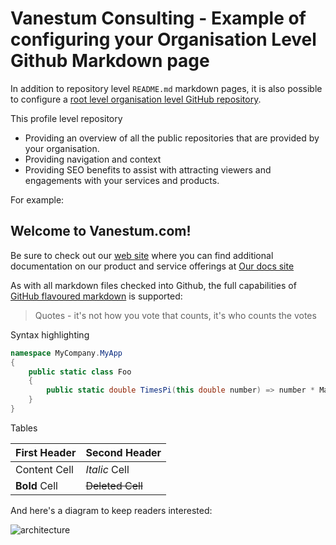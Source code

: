 # Vanestum Consulting - Example of configuring your Organisation Level Github Markdown page
In addition to repository level `README.md` markdown pages, it is also possible to configure a [root level organisation level GitHub repository](https://docs.github.com/en/organizations/collaborating-with-groups-in-organizations/customizing-your-organizations-profile).

This profile level repository 
- Providing an overview of all the public repositories that are provided by your organisation.
- Providing navigation and context
- Providing SEO benefits to assist with attracting viewers and engagements with your services and products.

For example:

## Welcome to Vanestum.com!

Be sure to check out our [web site](https://vanestum.com) where you can find additional documentation on our product and service offerings at [Our docs site](https://prerelease.kwil.com/docs/introduction)

As with all markdown files checked into Github, the full capabilities of [GitHub flavoured markdown](https://github.github.com/gfm/) is supported:

> Quotes - it's not how you vote that counts, it's who counts the votes

Syntax highlighting

```csharp
namespace MyCompany.MyApp
{
	public static class Foo
	{
   		public static double TimesPi(this double number) => number * Math.PI;
	}
}
```

Tables

| First Header  | Second Header |
| ------------- | ------------- |
| Content Cell  | *Italic* Cell  |
| **Bold** Cell  | ~~Deleted Cell~~  |

And here's a diagram to keep readers interested:

 ![architecture](https://vanestum.com/wp-content/uploads/2022/09/content_developent-1-e1662490182770-1024x632.jpg)
